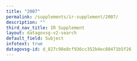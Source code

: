```yaml
---
title: "2007"
permalink: /supplements/ir-supplement/2007/
description: ""
third_nav_title: IR Supplement
layout: datagovsg-v2-search
default_field: Subject
infotext: true
datagovsg-id: d_827c98e8cf936cc352b4ec88471b5f26
---
```

